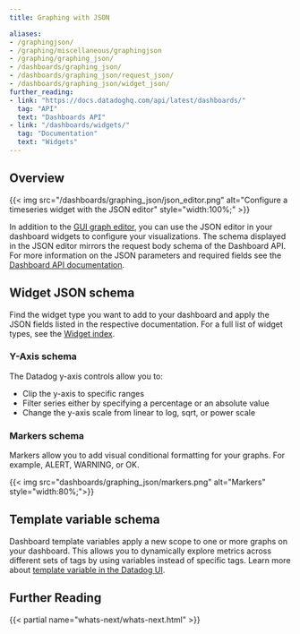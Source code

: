 ```yaml
---
title: Graphing with JSON

aliases:
- /graphingjson/
- /graphing/miscellaneous/graphingjson
- /graphing/graphing_json/
- /dashboards/graphing_json/
- /dashboards/graphing_json/request_json/
- /dashboards/graphing_json/widget_json/
further_reading:
- link: "https://docs.datadoghq.com/api/latest/dashboards/"
  tag: "API"
  text: "Dashboards API"
- link: "/dashboards/widgets/"
  tag: "Documentation"
  text: "Widgets"
---
```


## Overview

{{< img src="/dashboards/graphing_json/json_editor.png" alt="Configure a timeseries widget with the JSON editor" style="width:100%;" >}}

In addition to the [GUI graph editor][6], you can use the JSON editor in your dashboard widgets to configure your visualizations. The schema displayed in the JSON editor mirrors the request body schema of the Dashboard API. For more information on the JSON parameters and required fields see the [Dashboard API documentation][2].

## Widget JSON schema

Find the widget type you want to add to your dashboard and apply the JSON fields listed in the respective documentation. For a full list of widget types, see the [Widget index][7].

### Y-Axis schema

The Datadog y-axis controls allow you to:

*   Clip the y-axis to specific ranges
*   Filter series either by specifying a percentage or an absolute value
*   Change the y-axis scale from linear to log, sqrt, or power scale

### Markers schema

Markers allow you to add visual conditional formatting for your graphs. For example, ALERT, WARNING, or OK.

{{< img src="dashboards/graphing_json/markers.png" alt="Markers" style="width:80%;">}}

## Template variable schema

Dashboard template variables apply a new scope to one or more graphs on your dashboard. This allows you to dynamically explore metrics across different sets of tags by using variables instead of specific tags. Learn more about [template variable in the Datadog UI][4].

## Further Reading

{{< partial name="whats-next/whats-next.html" >}}

[1]: /dashboards/#timeboards
[2]: /api/v1/dashboards/
[3]: /dashboards/graphing_json/widget_json/
[4]: /dashboards/template_variables/
[6]: /dashboards/querying/#graphing-editor
[7]: /dashboards/widgets/
